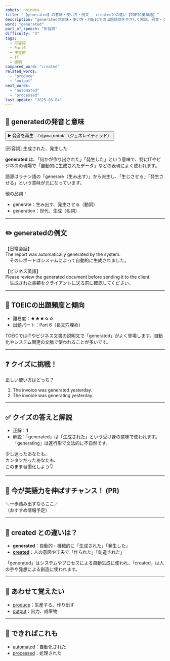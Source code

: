 ```yaml
---
robots: noindex
title: "【generated】の意味・使い方・例文 ― createdとの違い【TOEIC英単語】"
description: "generatedの意味・使い方・TOEICでの出題傾向をやさしく解説。例文・クイズ付きでcreatedとの違いもわかりやすく学べます。"
word: "generated"
part_of_speech: "形容詞"
difficulty: "3"
tags:
  - 形容詞
  - Part6
  - 中立的
  - IT
  - 説明
compared_word: "created"
related_words:
  - "produce"
  - "output"
next_words:
  - "automated"
  - "processed"
last_update: "2025-05-04"
---
```


## 🔰 generatedの発音と意味

<button class="play-audio" onclick="playTTS('generated')">
  <span class="play-audio-main">
    ▶️ 発音を再生　/ˈdʒɛnəˌreɪtɪd/
  </span>
  <span class="play-audio-sub">
    （ジェネレイティッド）
  </span>
</button>

[形容詞] 生成された、発生した

**generated** は、「何かが作り出された」「発生した」という意味で、特にITやビジネスの現場で「自動的に生成されたデータ」などの表現によく使われます。

語源はラテン語の「generare（生み出す）」から派生し、「生じさせる」「発生させる」という意味が元になっています。

他の品詞：  
- generate：生み出す、発生させる（動詞）
- generation：世代、生成（名詞）

---

## ✏️ generatedの例文

【日常会話】  
The report was automatically generated by the system.  
　そのレポートはシステムによって自動的に生成されました。

【ビジネス英語】  
Please review the generated document before sending it to the client.  
　生成された書類をクライアントに送る前に確認してください。

---

## 🎯 TOEICの出題頻度と傾向

- 難易度：★★★☆☆
- 出題パート：Part 6（長文穴埋め）

TOEICではITやビジネス文書の説明文で「generated」がよく登場します。自動化やシステム関連の文脈で使われることが多いです。

---

## ❓ クイズに挑戦！

正しい使い方はどっち？

1. The invoice was generated yesterday.  
2. The invoice was generating yesterday.

---

## ✅ クイズの答えと解説

- 正解：**1**
- 解説：「generated」は「生成された」という受け身の意味で使われます。「generating」は進行形で文法的に不自然です。

少し迷ったあなたも、  
カンタンだったあなたも、  
このまま習慣化しよう👇️

---

## 🚀 今が英語力を伸ばすチャンス！ (PR)

<div class="info-center">
＼一歩踏み出すならここ／<br>  
（おすすめ情報予定）
</div>

---

## 🤔  created との違いは？

- **generated**：自動的・機械的に「生成された」「発生した」
- **[created](/created)**：人の意図や工夫で「作られた」「創造された」

「generated」はシステムやプロセスによる自動生成に使われ、「created」は人の手や発想による創造に使われます。

---

## 🧩 あわせて覚えたい

- [produce](/produce)：生産する、作り出す
- [output](/output)：出力、成果物

---

## 📖 できればこれも

- [automated](/automated)：自動化された
- [processed](/processed)：処理された

<!-- cvid: aid29_bid20 -->
